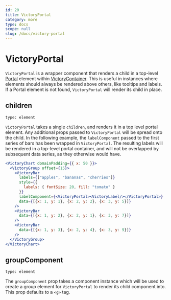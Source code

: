 ```yaml
---
id: 20
title: VictoryPortal
category: more
type: docs
scope: null
slug: /docs/victory-portal
---
```


# VictoryPortal

`VictoryPortal` is a wrapper component that renders a child in a top-level [Portal][] element within [VictoryContainer][]. This is useful in instances where elements should always be rendered above others, like tooltips and labels. If a Portal element is not found, `VictoryPortal` will render its child in place.

## children

`type: element`

`VictoryPortal` takes a single `children`, and renders it in a top level portal element. Any additional props passed to `VictoryPortal` will be spread onto the child. In the following example, the `labelComponent` passed to the first series of bars has been wrapped in `VictoryPortal`. The resulting labels will be rendered in a top-level portal container, and will not be overlapped by subsequent data series, as they otherwise would have.

```jsx live
<VictoryChart domainPadding={{ x: 50 }}>
  <VictoryGroup offset={15}>
    <VictoryBar
      labels={["apples", "bananas", "cherries"]}
      style={{
        labels: { fontSize: 20, fill: "tomato" }
      }}
      labelComponent={<VictoryPortal><VictoryLabel/></VictoryPortal>}
      data={[{x: 1, y: 1}, {x: 2, y: 2}, {x: 3, y: 5}]}
    />
    <VictoryBar
      data={[{x: 1, y: 2}, {x: 2, y: 1}, {x: 3, y: 7}]}
    />
    <VictoryBar
      data={[{x: 1, y: 3}, {x: 2, y: 4}, {x: 3, y: 9}]}
    />
  </VictoryGroup>
</VictoryChart>

```

## groupComponent

`type: element`

The `groupComponent` prop takes a component instance which will be used to create a group element for `VictoryPortal` to render its child component into. This prop defaults to a `<g>` tag.

[victorycontainer]: /docs/victory-container
[portal]: https://github.com/FormidableLabs/victory/blob/main/packages/victory-core/src/victory-portal/portal.js
